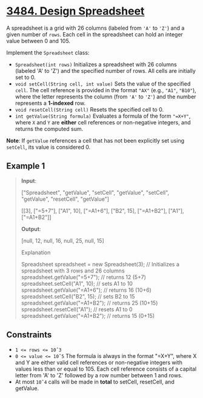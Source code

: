 # [3484. Design Spreadsheet](https://leetcode.com/problems/design-spreadsheet/description)

A spreadsheet is a grid with 26 columns (labeled from `'A'` to `'Z'`) and a given number of `rows`. Each cell in the spreadsheet can hold an integer value between 0 and 105.

Implement the `Spreadsheet` class:

- `Spreadsheet(int rows)` Initializes a spreadsheet with 26 columns (labeled 'A' to 'Z') and the specified number of rows. All cells are initially set to 0.
- `void setCell(String cell, int value)` Sets the value of the specified `cell`. The cell reference is provided in the format `"AX"` (e.g., `"A1"`, `"B10"`), where the letter represents the column (from `'A'` to `'Z'`) and the number represents a **1-indexed** row.
- `void resetCell(String cell)` Resets the specified cell to 0.
- `int getValue(String formula)` Evaluates a formula of the form `"=X+Y"`, where `X` and `Y` are **either** cell references or non-negative integers, and returns the computed sum.

**Note**: If `getValue` references a cell that has not been explicitly set using `setCell`, its value is considered 0.

## Example 1

> **Input**:
>
> ["Spreadsheet", "getValue", "setCell", "getValue", "setCell", "getValue", "resetCell", "getValue"]
>
> [[3], ["=5+7"], ["A1", 10], ["=A1+6"], ["B2", 15], ["=A1+B2"], ["A1"], ["=A1+B2"]]
>
> **Output**:
> 
> [null, 12, null, 16, null, 25, null, 15]
>
> Explanation
>
> Spreadsheet spreadsheet = new Spreadsheet(3); // Initializes a spreadsheet with 3 rows and 26 columns
> spreadsheet.getValue("=5+7"); // returns 12 (5+7)
> spreadsheet.setCell("A1", 10); // sets A1 to 10
> spreadsheet.getValue("=A1+6"); // returns 16 (10+6)
> spreadsheet.setCell("B2", 15); // sets B2 to 15
> spreadsheet.getValue("=A1+B2"); // returns 25 (10+15)
> spreadsheet.resetCell("A1"); // resets A1 to 0
> spreadsheet.getValue("=A1+B2"); // returns 15 (0+15)

## Constraints

- `1 <= rows <= 10ˆ3`
- `0 <= value <= 10ˆ5`
The formula is always in the format "=X+Y", where X and Y are either valid cell references or non-negative integers with values less than or equal to 105.
Each cell reference consists of a capital letter from 'A' to 'Z' followed by a row number between 1 and rows.
- At most `10ˆ4` calls will be made in **total** to setCell, resetCell, and getValue.
  